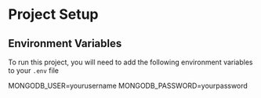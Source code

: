 # Project Setup

## Environment Variables

To run this project, you will need to add the following environment variables to your `.env` file

MONGODB_USER=yourusername
MONGODB_PASSWORD=yourpassword